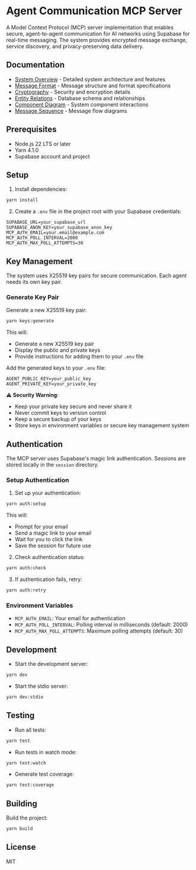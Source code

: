 # Agent Communication MCP Server

A Model Context Protocol (MCP) server implementation that enables secure, agent-to-agent communication for AI networks using Supabase for real-time messaging. The system provides encrypted message exchange, service discovery, and privacy-preserving data delivery.

## Documentation

- [System Overview](doc/documentation.md) - Detailed system architecture and features
- [Message Format](doc/message.md) - Message structure and format specifications
- [Cryptography](doc/cryptography.md) - Security and encryption details
- [Entity Relations](doc/entity_relation.mmd) - Database schema and relationships
- [Component Diagram](doc/components.mmd) - System component interactions
- [Message Sequence](doc/message_sequence.mmd) - Message flow diagrams

## Prerequisites

- Node.js 22 LTS or later
- Yarn 4.1.0
- Supabase account and project

## Setup

1. Install dependencies:
```bash
yarn install
```

2. Create a `.env` file in the project root with your Supabase credentials:
```env
SUPABASE_URL=your_supabase_url
SUPABASE_ANON_KEY=your_supabase_anon_key
MCP_AUTH_EMAIL=your.email@example.com
MCP_AUTH_POLL_INTERVAL=2000
MCP_AUTH_MAX_POLL_ATTEMPTS=30
```

## Key Management

The system uses X25519 key pairs for secure communication. Each agent needs its own key pair.

### Generate Key Pair

Generate a new X25519 key pair:
```bash
yarn keys:generate
```

This will:
- Generate a new X25519 key pair
- Display the public and private keys
- Provide instructions for adding them to your `.env` file

Add the generated keys to your `.env` file:
```env
AGENT_PUBLIC_KEY=your_public_key
AGENT_PRIVATE_KEY=your_private_key
```

⚠️ **Security Warning**:
- Keep your private key secure and never share it
- Never commit keys to version control
- Keep a secure backup of your keys
- Store keys in environment variables or secure key management system

## Authentication

The MCP server uses Supabase's magic link authentication. Sessions are stored locally in the `session` directory.

### Setup Authentication

1. Set up your authentication:
```bash
yarn auth:setup
```
This will:
- Prompt for your email
- Send a magic link to your email
- Wait for you to click the link
- Save the session for future use

2. Check authentication status:
```bash
yarn auth:check
```

3. If authentication fails, retry:
```bash
yarn auth:retry
```

### Environment Variables

- `MCP_AUTH_EMAIL`: Your email for authentication
- `MCP_AUTH_POLL_INTERVAL`: Polling interval in milliseconds (default: 2000)
- `MCP_AUTH_MAX_POLL_ATTEMPTS`: Maximum polling attempts (default: 30)

## Development

- Start the development server:
```bash
yarn dev
```

- Start the stdio server:
```bash
yarn dev:stdio
```

## Testing

- Run all tests:
```bash
yarn test
```

- Run tests in watch mode:
```bash
yarn test:watch
```

- Generate test coverage:
```bash
yarn test:coverage
```

## Building

Build the project:
```bash
yarn build
```

## License

MIT 
